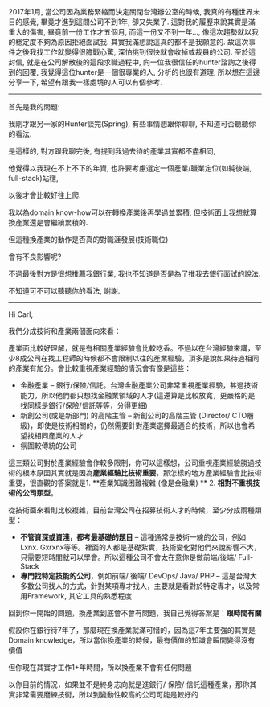 2017年1月, 當公司因為業務緊縮而決定關閉台灣辦公室的時候, 我真的有種世界末日的感覺, 畢竟才進到這間公司不到1年, 卻又失業了. 這對我的履歷來說其實是滿重大的傷害, 畢竟前一份工作才五個月, 而這一份又不到一年..., 像這次趨勢就以我的穩定度不夠為原因拒絕面試我. 其實我滿想說這真的都不是我願意的. 故這次事件之後我找工作就變得很膽戰心驚, 深怕挑到很快就會收掉或裁員的公司. 至於這封信, 就是在公司解散後的這段求職過程中, 向一位我很信任的hunter諮詢之後得到的回覆, 我覺得這位hunter是一個很專業的人, 分析的也很有道理, 所以想在這邊分享一下, 希望有跟我一樣處境的人可以有個參考.

---

首先是我的問題:

我剛才跟另一家的Hunter談完\(Spring\), 有些事情想跟你聊聊, 不知道可否聽聽你的看法.

  


是這樣的, 對方跟我聊完後, 有提到我過去待的產業其實都不盡相同,

  


他覺得以我現在不上不下的年資, 也許要考慮選定一個產業/職業定位\(如純後端, full-stack\)站穩,

  


以後才會比較好往上爬.

  


  


我以為domain know-how可以在轉換產業後再學過並累積, 但技術面上我想就算換產業還是會繼續累積的.

  


但這種換產業的動作是否真的對職涯發展\(技術職位\)

會有不良影響呢?

  


不過最後對方是很想推薦我銀行業, 我也不知道是否是為了推我去銀行面試的說法.

  


不知道可不可以聽聽你的看法, 謝謝.

---

Hi Carl,

我們分成技術和產業兩個面向來看：

產業面比較好理解，就是有相關產業經驗會比較吃香。不過以在台灣經驗來講，至少8成公司在找工程師的時候都不會限制以往的產業經驗，頂多是說如果待過相同的產業有加分。會比較重視產業經驗的情況會有像是這些：

* 金融產業 – 銀行/保險/信託。台灣金融產業公司非常重視產業經驗，甚過技術能力，所以他們都只想找金融業領域的人才\(這還算是比較放寬，更嚴格的是找同樣是銀行/保險/信託等等，分得更細\)
* 新創公司\(或是新部門\) 的高階主管 – 新創公司的高階主管 \(Director/ CTO層級\)，即使是技術相關的，仍然需要針對產業選擇最適合的技術，所以也會希望找相同產業的人才
* 氛圍較傳統的公司

這三類公司對於產業經驗會作較多限制，你可以這樣想，公司重視產業經驗勝過技術的根本原因其實就是因為**產業經驗比技術重要**，那怎樣的地方產業經驗會比技術重要，很直觀的答案就是1. **產業知識困難複雜 \(像是金融業\) ** 2. **相對不重視技術的公司類型**。

從技術面來看則比較複雜，目前台灣公司在招募技術人才的時候，至少分成兩種類型：

* **不管資深或資淺，都考最基礎的題目** – 這種通常是技術一線的公司，例如Lxnx. Gxrxnx等等。裡面的人都是基礎紮實，技術變化對他們來說影響不大，只需要短時間就可以學會。所以這種公司不會太在意你是做前端/後端/ Full-Stack
* **專門找特定技能的公司**，例如前端/ 後端/ DevOps/ Java/ PHP – 這是台灣大多數公司找人的方式，針對某項專才找人，主要就是看對於特定專才，以及常用Framework, 其它工具的熟悉程度

回到你一開始的問題，換產業到底會不會有問題，我自己覺得答案是：**跟時間有關**

假設你在銀行待7年了，那麼現在換產業就滿可惜的，因為這7年主要強的其實是Domain knowledge，所以當你換產業的時候，最有價值的知識會瞬間變得沒有價值

但你現在其實才工作1+年時間，所以換產業不會有任何問題

以你目前的情況，如果並不是終身志向就是進銀行/ 保險/ 信託這種產業，那你其實非常需要磨練技術，所以到變動性較高的公司可能是較好的



